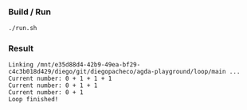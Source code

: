 ### Build / Run

```bash
./run.sh
```

### Result

```
Linking /mnt/e35d88d4-42b9-49ea-bf29-c4c3b018d429/diego/git/diegopacheco/agda-playground/loop/main ...
Current number: 0 + 1 + 1 + 1
Current number: 0 + 1 + 1
Current number: 0 + 1
Loop finished!
```
